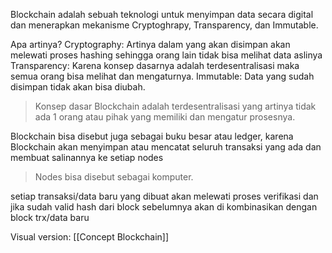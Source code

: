 Blockchain adalah sebuah teknologi untuk menyimpan data secara digital dan menerapkan mekanisme Cryptoghrapy, Transparency, dan Immutable.

Apa artinya?
Cryptography: Artinya dalam yang akan disimpan akan melewati proses hashing sehingga orang lain tidak bisa melihat data aslinya
Transparency: Karena konsep dasarnya adalah terdesentralisasi maka semua orang bisa melihat dan mengaturnya.
Immutable: Data yang sudah disimpan tidak akan bisa diubah.

> Konsep dasar Blockchain adalah terdesentralisasi yang artinya tidak ada 1 orang atau pihak yang memiliki dan mengatur prosesnya.

Blockchain bisa disebut juga sebagai buku besar atau ledger, karena Blockchain akan menyimpan atau mencatat seluruh transaksi yang ada dan membuat salinannya ke setiap nodes

> Nodes bisa disebut sebagai komputer.

setiap transaksi/data baru yang dibuat akan melewati proses verifikasi dan jika sudah valid hash dari block sebelumnya akan di kombinasikan dengan block trx/data baru

Visual version: [[Concept Blockchain]]
